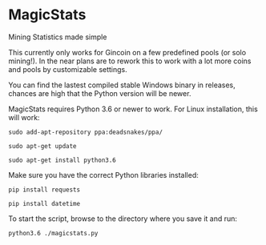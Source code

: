 # MagicStats
Mining Statistics made simple

This currently only works for Gincoin on a few predefined pools (or solo mining!). In the near plans are to rework this to work with a lot more coins and pools by customizable settings.

You can find the lastest compiled stable Windows binary in releases, chances are high that the Python version will be newer.

MagicStats requires Python 3.6 or newer to work. For Linux installation, this will work:

<code>sudo add-apt-repository ppa:deadsnakes/ppa/</code>

<code>sudo apt-get update</code>

<code>sudo apt-get install python3.6</code>

Make sure you have the correct Python libraries installed:

<code>pip install requests</code>
  
<code>pip install datetime</code>

To start the script, browse to the directory where you save it and run:

<code>python3.6 ./magicstats.py</code>


